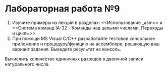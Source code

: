 # Лабораторная работа №9

1) Изучите примеры из лекций в разделах: <<Использование _asm>> и <<Система команд IA-32 - Команды над целыми числами, Переходы и циклы>>
2) При помощи MS Visual C/C++ разработайте тестовое консольное приложение и процедуру/функцию на ассемблере, решающую ваш вариант задания. Выведите результат на консоль.
 
 Вычислить количество единичных разрядов в двоичной записи
натурального числа.
